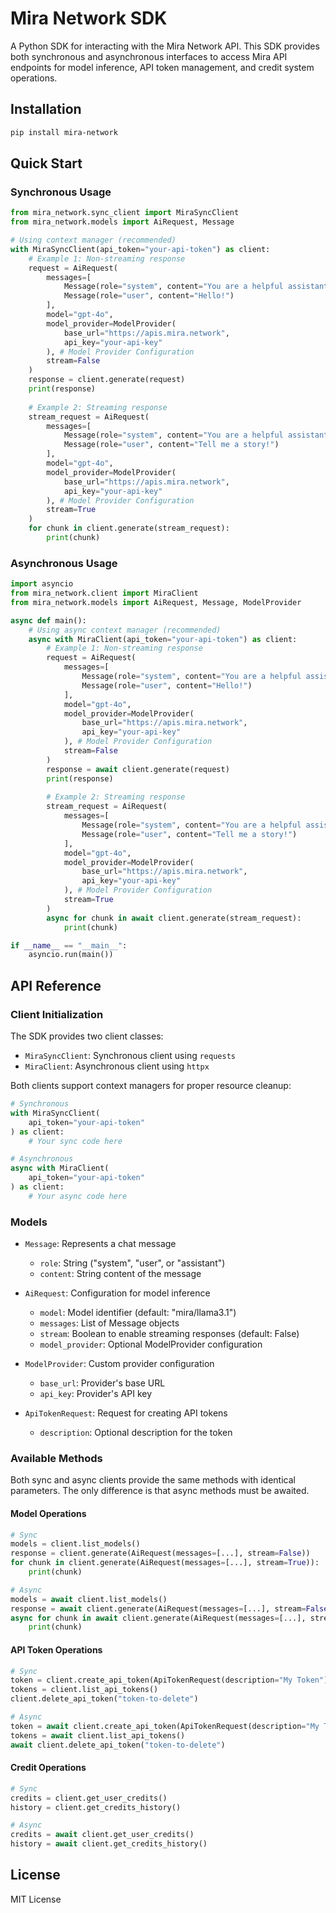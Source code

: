 # Mira Network SDK

A Python SDK for interacting with the Mira Network API. This SDK provides both synchronous and asynchronous interfaces to access Mira API endpoints for model inference, API token management, and credit system operations.

## Installation

```bash
pip install mira-network
```

## Quick Start

### Synchronous Usage

```python
from mira_network.sync_client import MiraSyncClient
from mira_network.models import AiRequest, Message

# Using context manager (recommended)
with MiraSyncClient(api_token="your-api-token") as client:
    # Example 1: Non-streaming response
    request = AiRequest(
        messages=[
            Message(role="system", content="You are a helpful assistant."),
            Message(role="user", content="Hello!")
        ],
        model="gpt-4o",
        model_provider=ModelProvider(
            base_url="https://apis.mira.network",
            api_key="your-api-key"
        ), # Model Provider Configuration
        stream=False
    )
    response = client.generate(request)
    print(response)
    
    # Example 2: Streaming response
    stream_request = AiRequest(
        messages=[
            Message(role="system", content="You are a helpful assistant."),
            Message(role="user", content="Tell me a story!")
        ],
        model="gpt-4o",
        model_provider=ModelProvider(
            base_url="https://apis.mira.network",
            api_key="your-api-key"
        ), # Model Provider Configuration
        stream=True
    )
    for chunk in client.generate(stream_request):
        print(chunk)
```

### Asynchronous Usage

```python
import asyncio
from mira_network.client import MiraClient
from mira_network.models import AiRequest, Message, ModelProvider

async def main():
    # Using async context manager (recommended)
    async with MiraClient(api_token="your-api-token") as client:
        # Example 1: Non-streaming response
        request = AiRequest(
            messages=[
                Message(role="system", content="You are a helpful assistant."),
                Message(role="user", content="Hello!")
            ],
            model="gpt-4o",
            model_provider=ModelProvider(
                base_url="https://apis.mira.network",
                api_key="your-api-key"
            ), # Model Provider Configuration
            stream=False
        )
        response = await client.generate(request)
        print(response)
        
        # Example 2: Streaming response
        stream_request = AiRequest(
            messages=[
                Message(role="system", content="You are a helpful assistant."),
                Message(role="user", content="Tell me a story!")
            ],
            model="gpt-4o",
            model_provider=ModelProvider(
                base_url="https://apis.mira.network",
                api_key="your-api-key"
            ), # Model Provider Configuration
            stream=True
        )
        async for chunk in await client.generate(stream_request):
            print(chunk)

if __name__ == "__main__":
    asyncio.run(main())
```

## API Reference

### Client Initialization

The SDK provides two client classes:
- `MiraSyncClient`: Synchronous client using `requests`
- `MiraClient`: Asynchronous client using `httpx`

Both clients support context managers for proper resource cleanup:

```python
# Synchronous
with MiraSyncClient(
    api_token="your-api-token"
) as client:
    # Your sync code here

# Asynchronous
async with MiraClient(
    api_token="your-api-token"
) as client:
    # Your async code here
```

### Models

- `Message`: Represents a chat message
  - `role`: String ("system", "user", or "assistant")
  - `content`: String content of the message

- `AiRequest`: Configuration for model inference
  - `model`: Model identifier (default: "mira/llama3.1")
  - `messages`: List of Message objects
  - `stream`: Boolean to enable streaming responses (default: False)
  - `model_provider`: Optional ModelProvider configuration

- `ModelProvider`: Custom provider configuration
  - `base_url`: Provider's base URL
  - `api_key`: Provider's API key

- `ApiTokenRequest`: Request for creating API tokens
  - `description`: Optional description for the token

### Available Methods

Both sync and async clients provide the same methods with identical parameters. The only difference is that async methods must be awaited.

#### Model Operations
```python
# Sync
models = client.list_models()
response = client.generate(AiRequest(messages=[...], stream=False))
for chunk in client.generate(AiRequest(messages=[...], stream=True)):
    print(chunk)

# Async
models = await client.list_models()
response = await client.generate(AiRequest(messages=[...], stream=False))
async for chunk in await client.generate(AiRequest(messages=[...], stream=True)):
    print(chunk)
```

#### API Token Operations
```python
# Sync
token = client.create_api_token(ApiTokenRequest(description="My Token"))
tokens = client.list_api_tokens()
client.delete_api_token("token-to-delete")

# Async
token = await client.create_api_token(ApiTokenRequest(description="My Token"))
tokens = await client.list_api_tokens()
await client.delete_api_token("token-to-delete")
```

#### Credit Operations
```python
# Sync
credits = client.get_user_credits()
history = client.get_credits_history()

# Async
credits = await client.get_user_credits()
history = await client.get_credits_history()
```

## License

MIT License
